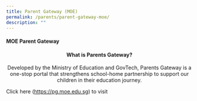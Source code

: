 ```yaml
---
title: Parent Gateway (MOE)
permalink: /parents/parent-gateway-moe/
description: ""
---
```

<h4><strong>MOE Parent Gateway</strong></h4>
<h4 style="text-align: center;"><strong>What is Parents Gateway?</strong></h4>
<p style="text-align: center;">Developed by the Ministry of Education and GovTech, Parents Gateway is a one-stop portal that strengthens school-home partnership to support our children in their education journey.</p>
<p style="text-align: left;">Click here (<a href="https://pg.moe.edu.sg/" target="_blank" rel="noopener">https://pg.moe.edu.sg</a>) to visit</p>